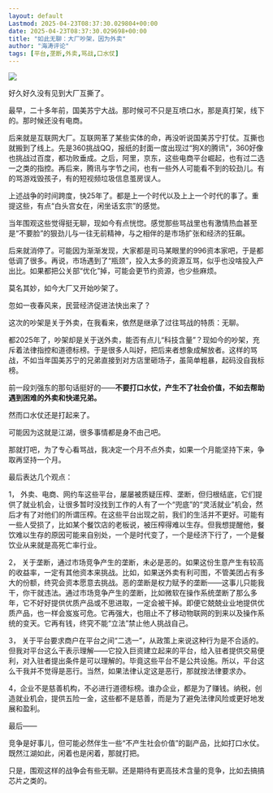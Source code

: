 ```yaml
---
layout: default
Lastmod: 2025-04-23T08:37:30.029804+00:00
date: 2025-04-23T08:37:30.029698+00:00
title: "如此无聊：大厂吵架，因为外卖"
author: "海涛评论"
tags: [平台,垄断,外卖,骂战,口水仗]
---
```


![](https://images.weserv.nl/?url=https%3A//mmbiz.qpic.cn/mmbiz_jpg/MMK9uTRcjbwyzCECpubGkVusGUzSDmy76oiaziaIDsEwYezKTmhZ0c5wNd8WRTicJRQfoj3w9mfPOoc3gicNwMRiaibw/640%3Fwx_fmt%3Djpeg%26from%3Dappmsg)

好久好久没有见到大厂互撕了。  

最早，二十多年前，国美苏宁大战。那时候可不只是互喷口水，那是真打架，线下的。那时候还没有电商。

后来就是互联网大厂。互联网革了某些实体的命，再没听说国美苏宁打仗。互撕也就搬到了线上。先是360挑战QQ，报纸的封面一度出现过“狗X的腾讯”，360好像也挑战过百度，都功败垂成。之后，阿里，京东，这些电商平台崛起，也有过二选一之类的指控。再后来，腾讯与字节之间，也有一些外人可能看不到的较劲儿。有的骂游戏毁孩子，有的短视频垃圾信息茧房误人。

上述战争的时间跨度，快25年了。都是上一个时代以及上上一个时代的事了。重提这些，有点“白头宫女在，闲坐话玄宗”的感觉。

当年围观这些觉得挺无聊，现如今有点恍惚。感觉那些骂战里也有激情热血甚至是“不要脸”的狠劲儿与一往无前精神，与之相伴的是市场扩张和经济的狂飙。

后来就消停了。可能因为渐渐发现，大家都是司马某眼里的996资本家吧，于是都低调了很多。再说，市场遇到了“瓶颈”，投入太多的资源互骂，似乎也没啥投入产出比。如果都把公关部“优化”掉，可能会更节约资源，也少些麻烦。

莫名其妙，如今大厂又开始吵架了。

忽如一夜春风来，民营经济促进法快出来了？

这次的吵架是关于外卖，在我看来，依然是继承了过往骂战的特质：无聊。

都2025年了，吵架却是关于送外卖，能否有点儿“科技含量”？现如今的吵架，充斥着法律指控和道德标榜。于是很多人叫好，把后来者想象成解放者。这样的骂战，不如当年国美苏宁的兄弟直接到对方店里砸场子，虽简单粗暴，起码没自我标榜。

前一段刘强东的那句话挺好的——**不要打口水仗，产生不了社会价值，不如去帮助遇到困难的外卖和快递兄弟。**

然而口水仗还是打起来了。

可能因为这就是江湖，很多事情都是身不由己吧。

那就打吧，为了专心看骂战，我决定一个月不点外卖，如果一个月能坚持下来，争取再坚持一个月。

最后表达几个观点：

1， 外卖、电商、网约车这些平台，屡屡被质疑压榨、垄断，但归根结底，它们提供了就业机会，让很多暂时没找到工作的人有了一个“兜底”的“灵活就业”机会，然后才有了对他们的所谓压榨。在这些平台出现之前，我们的生活并不更好。可能有一些人受损了，比如某个餐饮店的老板说，被压榨得难以生存。但我想提醒他，餐饮难以生存的原因可能来自别处，一个是时代变了，一个是经济下行了，一个是餐饮业从来就是高死亡率行业。

2， 关于垄断，通过市场竞争产生的垄断，未必是恶的。如果这份生意产生有较高的收益率，一定有其他资本来挑战。比如，如果送外卖有利可图，不管美团占有多大的份额，终究会资本愿意去挑战。恶的垄断是权力赋予的垄断——这事儿只能我干，你干就违法。通过市场竞争产生的垄断，比如微软在操作系统垄断了那么多年，它不好好提供优质产品或不思进取，一定会被干掉。即便它兢兢业业地提供优质产品，也一样会岌岌可危。它再强大，也阻止不了移动物联网的到来以及操作系统的变天。它再有钱，终究不能“立法”禁止他人挑战自己。

3， 关于平台要求商户在平台之间“二选一”，从政策上来说这种行为是不合适的。但我对平台这么干表示理解——它投入巨资建立起来的平台，给入驻者提供交易便利，对入驻者提出条件是可以理解的。毕竟这些平台不是公共设施。所以，平台这么干我并不觉得是恶行。当然，如果法律认定这是恶行，那就按法律要求办。

4，企业不是慈善机构，不必进行道德标榜。谁办企业，都是为了赚钱。纳税，创造就业机会，提供五险一金，这些都不是慈善，而是为了避免法律风险或更好地发展和盈利。

最后——

竞争是好事儿，但可能必然伴生一些“不产生社会价值”的副产品，比如打口水仗。既然江湖如此，闲着也是闲着，那就打把。

只是，围观这样的战争会有些无聊。还是期待有更高技术含量的竞争，比如去搞搞芯片之类的。

